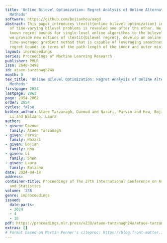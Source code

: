 ```yaml
---
title: 'Online Bilevel Optimization: Regret Analysis of Online Alternating Gradient
  Methods'
software: https://github.com/bojianhou/oagd
abstract: This paper introduces \textit{online bilevel optimization} in which a sequence
  of time-varying bilevel problems is revealed one after the other. We extend the
  known regret bounds for single-level online algorithms to the bilevel setting. Specifically,
  we provide new notions of \textit{bilevel regret}, develop an online alternating
  time-averaged gradient method that is capable of leveraging smoothness, and give
  regret bounds in terms of the path-length of the inner and outer minimizer sequences.
layout: inproceedings
series: Proceedings of Machine Learning Research
publisher: PMLR
issn: 2640-3498
id: ataee-tarzanagh24a
month: 0
tex_title: 'Online Bilevel Optimization: Regret Analysis of Online Alternating Gradient
  Methods'
firstpage: 2854
lastpage: 2862
page: 2854-2862
order: 2854
cycles: false
bibtex_author: Ataee Tarzanagh, Davoud and Nazari, Parvin and Hou, Bojian and Shen,
  Li and Balzano, Laura
author:
- given: Davoud
  family: Ataee Tarzanagh
- given: Parvin
  family: Nazari
- given: Bojian
  family: Hou
- given: Li
  family: Shen
- given: Laura
  family: Balzano
date: 2024-04-18
address:
container-title: Proceedings of The 27th International Conference on Artificial Intelligence
  and Statistics
volume: '238'
genre: inproceedings
issued:
  date-parts:
  - 2024
  - 4
  - 18
pdf: https://proceedings.mlr.press/v238/ataee-tarzanagh24a/ataee-tarzanagh24a.pdf
extras: []
# Format based on Martin Fenner's citeproc: https://blog.front-matter.io/posts/citeproc-yaml-for-bibliographies/
---
```

